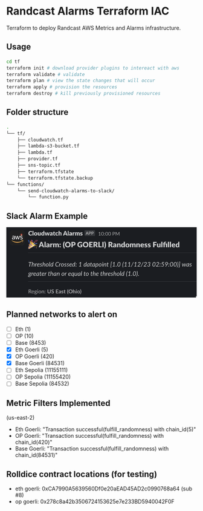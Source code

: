 # Randcast Alarms Terraform IAC

Terraform to deploy Randcast AWS Metrics and Alarms infrastructure. 


## Usage
```bash
cd tf
terraform init # download provider plugins to intereact with aws
terraform validate # validate
terraform plan # view the state changes that will occur
terraform apply # provision the resources
terraform destroy # kill previously provisioned resources 
```

## Folder structure
```bash
.
└── tf/
    ├── cloudwatch.tf
    ├── lambda-s3-bucket.tf
    ├── lambda.tf
    ├── provider.tf
    ├── sns-topic.tf
    ├── terraform.tfstate
    └── terraform.tfstate.backup
└── functions/
    └── send-cloudwatch-alarms-to-slack/
        └── function.py
```

## Slack Alarm Example
![](alarm_example.png)

## Planned networks to alert on
- [ ] Eth (1)
- [ ] OP (10)
- [ ] Base (8453)
- [x] Eth Goerli (5)  
- [x] OP Goerli (420)
- [x] Base Goerli (84531)
- [ ] Eth Sepolia (11155111)
- [ ] OP Sepolia (11155420)
- [ ] Base Sepolia (84532)

## Metric Filters Implemented 
(us-east-2)
- Eth Goerli: "Transaction successful(fulfill_randomness) with chain_id(5)"
- OP Goerli: "Transaction successful(fulfill_randomness) with chain_id(420)"
- Base Goerli: "Transaction successful(fulfill_randomness) with chain_id(84531)"

## Rolldice contract locations (for testing)
- eth goerli: 0xCA7990A5639560Df0e20aEAD45AD2c0990768a64 (sub #8)
- op goerli: 0x278c8a42b3506724153625e7e233BD5940042F0F 